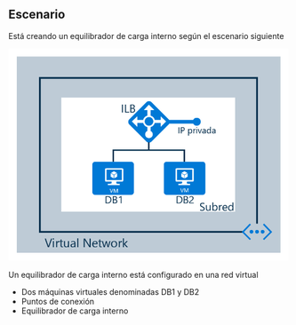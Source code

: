 ## <a name="scenario"></a>Escenario

Está creando un equilibrador de carga interno según el escenario siguiente

![DESCRIPCIÓN DE LA IMAGEN](./media/load-balancer-get-started-ilb-scenario-include/figure1.png)

Un equilibrador de carga interno está configurado en una red virtual

* Dos máquinas virtuales denominadas DB1 y DB2
* Puntos de conexión
* Equilibrador de carga interno
